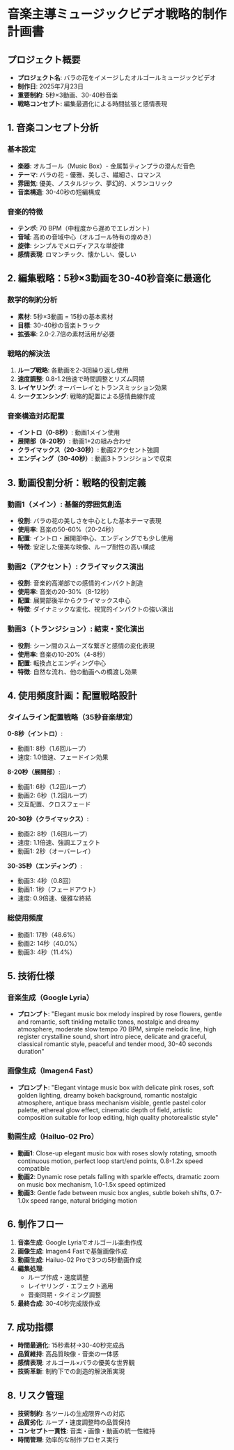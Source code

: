 # 音楽主導ミュージックビデオ戦略的制作計画書

## プロジェクト概要
- **プロジェクト名**: バラの花をイメージしたオルゴールミュージックビデオ
- **制作日**: 2025年7月23日
- **重要制約**: 5秒×3動画、30-40秒音楽
- **戦略コンセプト**: 編集最適化による時間拡張と感情表現

## 1. 音楽コンセプト分析

### **基本設定**
- **楽器**: オルゴール（Music Box）- 金属製ティンプラの澄んだ音色
- **テーマ**: バラの花 - 優雅、美しさ、繊細さ、ロマンス
- **雰囲気**: 優美、ノスタルジック、夢幻的、メランコリック
- **音楽構造**: 30-40秒の短編構成

### **音楽的特徴**
- **テンポ**: 70 BPM（中程度から遅めでエレガント）
- **音域**: 高めの音域中心（オルゴール特有の煌めき）
- **旋律**: シンプルでメロディアスな単旋律
- **感情表現**: ロマンチック、懐かしい、優しい

## 2. 編集戦略：5秒×3動画を30-40秒音楽に最適化

### **数学的制約分析**
- **素材**: 5秒×3動画 = 15秒の基本素材
- **目標**: 30-40秒の音楽トラック
- **拡張率**: 2.0-2.7倍の素材活用が必要

### **戦略的解決法**
1. **ループ戦略**: 各動画を2-3回繰り返し使用
2. **速度調整**: 0.8-1.2倍速で時間調整とリズム同期
3. **レイヤリング**: オーバーレイとトランスミッション効果
4. **シークエンシング**: 戦略的配置による感情曲線作成

### **音楽構造対応配置**
- **イントロ（0-8秒）**: 動画1メイン使用
- **展開部（8-20秒）**: 動画1+2の組み合わせ
- **クライマックス（20-30秒）**: 動画2アクセント強調
- **エンディング（30-40秒）**: 動画3トランジションで収束

## 3. 動画役割分析：戦略的役割定義

### **動画1（メイン）**: 基盤的雰囲気創造
- **役割**: バラの花の美しさを中心とした基本テーマ表現
- **使用率**: 音楽の50-60%（20-24秒）
- **配置**: イントロ・展開部中心、エンディングでも少し使用
- **特徴**: 安定した優美な映像、ループ耐性の高い構成

### **動画2（アクセント）**: クライマックス演出
- **役割**: 音楽的高潮部での感情的インパクト創造
- **使用率**: 音楽の20-30%（8-12秒）
- **配置**: 展開部後半からクライマックス中心
- **特徴**: ダイナミックな変化、視覚的インパクトの強い演出

### **動画3（トランジション）**: 結束・変化演出
- **役割**: シーン間のスムーズな繋ぎと感情の変化表現
- **使用率**: 音楽の10-20%（4-8秒）
- **配置**: 転換点とエンディング中心
- **特徴**: 自然な流れ、他の動画への橋渡し効果

## 4. 使用頻度計画：配置戦略設計

### **タイムライン配置戦略（35秒音楽想定）**

**0-8秒（イントロ）**:
- 動画1: 8秒（1.6回ループ）
- 速度: 1.0倍速、フェードイン効果

**8-20秒（展開部）**:
- 動画1: 6秒（1.2回ループ）
- 動画2: 6秒（1.2回ループ）
- 交互配置、クロスフェード

**20-30秒（クライマックス）**:
- 動画2: 8秒（1.6回ループ）
- 速度: 1.1倍速、強調エフェクト
- 動画1: 2秒（オーバーレイ）

**30-35秒（エンディング）**:
- 動画3: 4秒（0.8回）
- 動画1: 1秒（フェードアウト）
- 速度: 0.9倍速、優雅な終結

### **総使用頻度**
- 動画1: 17秒（48.6%）
- 動画2: 14秒（40.0%）
- 動画3: 4秒（11.4%）

## 5. 技術仕様

### **音楽生成（Google Lyria）**
- **プロンプト**: "Elegant music box melody inspired by rose flowers, gentle and romantic, soft tinkling metallic tones, nostalgic and dreamy atmosphere, moderate slow tempo 70 BPM, simple melodic line, high register crystalline sound, short intro piece, delicate and graceful, classical romantic style, peaceful and tender mood, 30-40 seconds duration"

### **画像生成（Imagen4 Fast）**
- **プロンプト**: "Elegant vintage music box with delicate pink roses, soft golden lighting, dreamy bokeh background, romantic nostalgic atmosphere, antique brass mechanism visible, gentle pastel color palette, ethereal glow effect, cinematic depth of field, artistic composition suitable for loop editing, high quality photorealistic style"

### **動画生成（Hailuo-02 Pro）**
- **動画1**: Close-up elegant music box with roses slowly rotating, smooth continuous motion, perfect loop start/end points, 0.8-1.2x speed compatible
- **動画2**: Dynamic rose petals falling with sparkle effects, dramatic zoom on music box mechanism, 1.0-1.5x speed optimized
- **動画3**: Gentle fade between music box angles, subtle bokeh shifts, 0.7-1.0x speed range, natural bridging motion

## 6. 制作フロー

1. **音楽生成**: Google Lyriaでオルゴール楽曲作成
2. **画像生成**: Imagen4 Fastで基盤画像作成
3. **動画生成**: Hailuo-02 Proで3つの5秒動画作成
4. **編集処理**: 
   - ループ作成・速度調整
   - レイヤリング・エフェクト適用
   - 音楽同期・タイミング調整
5. **最終合成**: 30-40秒完成版作成

## 7. 成功指標

- **時間最適化**: 15秒素材→30-40秒完成品
- **品質維持**: 高品質映像・音楽の一体感
- **感情表現**: オルゴール×バラの優美な世界観
- **技術革新**: 制約下での創造的解決策実現

## 8. リスク管理

- **技術制約**: 各ツールの生成限界への対応
- **品質劣化**: ループ・速度調整時の品質保持
- **コンセプト一貫性**: 音楽・画像・動画の統一性維持
- **時間管理**: 効率的な制作プロセス実行